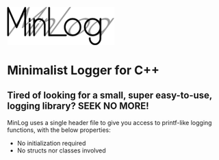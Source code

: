 <img src="https://github.com/MuAlphaOmegaEpsilon/MinLog/blob/master/images/MinLog.png" width="250">

# Minimalist Logger for C++

## Tired of looking for a small, super easy-to-use, logging library? SEEK NO MORE!

MinLog uses a single header file to give you access to printf-like logging functions, with the below properties:
* No initialization required
* No structs nor classes involved